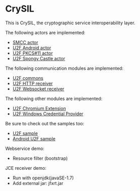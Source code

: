 # CrySIL

This is CrySIL, the cryptographic service interoperability layer.

The following actors are implemented:
* [SMCC actor](./modules/actors/java/smcc/)
* [U2F Android actor](./modules/actors/java/u2f-android/)
* [U2F PKCS#11 actor](./modules/actors/java/u2f-pkcs11/)
* [U2F Spongy Castle actor](./modules/actors/java/u2f-spongycastle/)

The following communication modules are implemented:
* [U2F commons](./modules/communications/java/u2f-commons/)
* [U2F HTTP receiver](./modules/communications/java/u2f-http-json-receiver/)
* [U2F Websocket receiver](./modules/communications/java/u2f-websocket-receiver/)

The following other modules are implemented:
* [U2F Chromium Extension](./modules/others/chromium/)
* [U2F Windows Credential Provider](./modules/others/windows-cp/)

Be sure to check out the samples too:
* [U2F sample](./samples/u2f/)
* [Android U2F sample](./samples/android/)

Webservice demo:
* Resource filter (bootstrap)

JCE receiver demo:
* Run with openjdk(javaSE-1.7)
* Add external jar: jfxrt.jar
